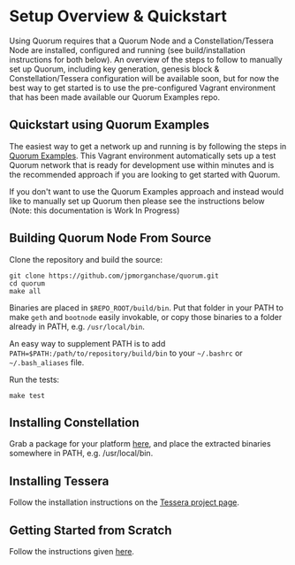 # Setup Overview & Quickstart

Using Quorum requires that a Quorum Node and a Constellation/Tessera Node are installed, configured and
running (see build/installation instructions for both below). An overview of the steps to follow to manually set up Quorum, including key generation, genesis block & Constellation/Tessera configuration will be available soon, but for now the best way to get started is to use the pre-configured Vagrant environment that has been made available our Quorum Examples repo. 

## Quickstart using Quorum Examples

The easiest way to get a network up and running is by following the steps in [Quorum Examples](../Quorum-Examples). This Vagrant environment automatically sets up a test Quorum network that is ready for development use within minutes and is the recommended approach if you are looking to get started with Quorum.

If you don't want to use the Quorum Examples approach and instead would like to manually set up Quorum then please see the instructions below (Note: this documentation is Work In Progress)

## Building Quorum Node From Source

Clone the repository and build the source:

```
git clone https://github.com/jpmorganchase/quorum.git
cd quorum
make all
```

Binaries are placed in `$REPO_ROOT/build/bin`. Put that folder in your PATH to make `geth` and `bootnode` easily invokable, or copy those binaries to a folder already in PATH, e.g. `/usr/local/bin`.

An easy way to supplement PATH is to add `PATH=$PATH:/path/to/repository/build/bin` to your `~/.bashrc` or `~/.bash_aliases` file.

Run the tests:

```
make test
```

## Installing Constellation
Grab a package for your platform [here](https://github.com/jpmorganchase/constellation/releases), and place the extracted binaries somewhere in PATH, e.g. /usr/local/bin.

## Installing Tessera
Follow the installation instructions on the [Tessera project page](https://github.com/jpmorganchase/tessera).

## Getting Started from Scratch
Follow the instructions given [here](../Getting-Started-From-Scratch).
